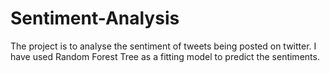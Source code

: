 # Sentiment-Analysis
The project is to analyse the sentiment of tweets being posted on twitter. I have used Random Forest Tree as a fitting model to predict the sentiments.
